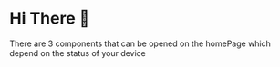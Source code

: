 # Hi There 🫡
There are 3 components that can be opened on the homePage which depend on the status of your device
